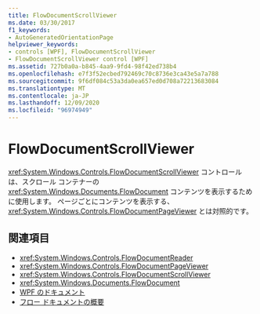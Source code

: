 ```yaml
---
title: FlowDocumentScrollViewer
ms.date: 03/30/2017
f1_keywords:
- AutoGeneratedOrientationPage
helpviewer_keywords:
- controls [WPF], FlowDocumentScrollViewer
- FlowDocumentScrollViewer control [WPF]
ms.assetid: 727b0a0a-b845-4aa9-9fd4-98f42ed738b4
ms.openlocfilehash: e7f3f52ecbed792469c70c8736e3ca43e5a7a788
ms.sourcegitcommit: 9f6df084c53a3da0ea657ed0d708a72213683084
ms.translationtype: MT
ms.contentlocale: ja-JP
ms.lasthandoff: 12/09/2020
ms.locfileid: "96974949"
---
```

# <a name="flowdocumentscrollviewer"></a>FlowDocumentScrollViewer
<xref:System.Windows.Controls.FlowDocumentScrollViewer> コントロールは、スクロール コンテナーの <xref:System.Windows.Documents.FlowDocument> コンテンツを表示するために使用します。 ページごとにコンテンツを表示する、<xref:System.Windows.Controls.FlowDocumentPageViewer> とは対照的です。  
  
## <a name="see-also"></a>関連項目

- <xref:System.Windows.Controls.FlowDocumentReader>
- <xref:System.Windows.Controls.FlowDocumentPageViewer>
- <xref:System.Windows.Controls.FlowDocumentScrollViewer>
- <xref:System.Windows.Documents.FlowDocument>
- [WPF のドキュメント](../advanced/documents-in-wpf.md)
- [フロー ドキュメントの概要](../advanced/flow-document-overview.md)
